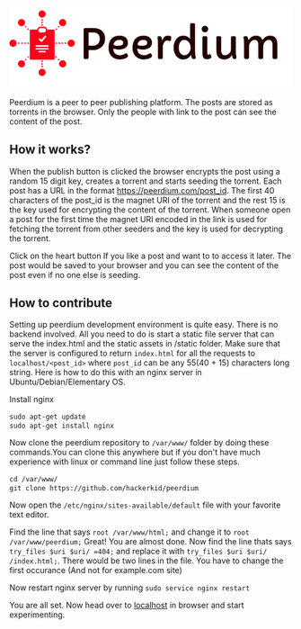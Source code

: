 <img src="static/images/peerdium2.png">

Peerdium is a peer to peer publishing platform. The posts are stored as torrents
in the browser. Only the people with link to the post can see the content of the
post.

## How it works?
When the publish button is clicked the browser encrypts the post using a random 15 digit key, creates a torrent and starts seeding the torrent.  Each post has a URL in the format https://peerdium.com/post_id. The first 40 characters of the post_id is the magnet URI of the torrent and the rest 15 is the key used for encrypting the content of the torrent. When someone open a post for the first time the magnet URI encoded in the link is used for fetching the torrent from other seeders and the key is used for decrypting the torrent.

Click on the heart button If you like a post and want to to access it later. The post would be saved to your browser and you can see the content of the post even if no one else is seeding.

## How to contribute
Setting up peerdium development environment is quite easy. There is no backend involved. All you need to do is start a static file server that can serve the index.html and the static assets in /static folder. Make sure that the server is configured to return `index.html` for all the requests to `localhost/<post_id>` where
`post_id` can be any 55(40 + 15) characters long string. Here is how to do this with an nginx server in Ubuntu/Debian/Elementary OS.

Install nginx

```
sudo apt-get update
sudo apt-get install nginx
```

Now clone the peerdium repository to `/var/www/` folder by doing these commands.You can clone this anywhere but if you don't have much experience with linux or command line just follow these steps.

```
cd /var/www/
git clone https://github.com/hackerkid/peerdium
```

Now open the `/etc/nginx/sites-available/default` file with your favorite text editor.

Find the line that says `root /var/www/html;` and change it to `root /var/www/peerdium;`
Great! You are almost done. Now find the line thats says `try_files $uri $uri/ =404;` and replace it with `try_files $uri $uri/ /index.html;`. There would be two lines in the file. You have to change the first occurance (And not for example.com site)

Now restart nginx server by running `sudo service nginx restart`

You are all set. Now head over to [localhost](http://localhost) in browser and start experimenting.
